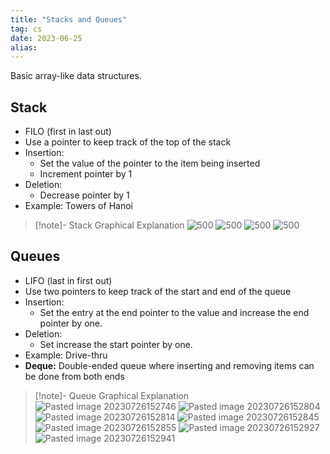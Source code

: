 ```yaml
---
title: "Stacks and Queues"
tag: cs
date: 2023-06-25
alias:
---
```


Basic array-like data structures.

## Stack
- FILO (first in last out)
- Use a pointer to keep track of the top of the stack
- Insertion:
	- Set the value of the pointer to the item being inserted
	- Increment pointer by 1
- Deletion:
	- Decrease pointer by 1
- Example: Towers of Hanoi

>[!note]- Stack Graphical Explanation
>![500](Programming/attachments/Pasted%20image%2020230726151912.png)
>![500](Programming/attachments/Pasted%20image%2020230726152014.png)
>![500](Programming/attachments/Pasted%20image%2020230726152027.png)
>![500](Programming/attachments/Pasted%20image%2020230726152042.png)


## Queues
- LIFO (last in first out)
- Use two pointers to keep track of the start and end of the queue
- Insertion:
	- Set the entry at the end pointer to the value and increase the end pointer by one.
- Deletion:
	- Set increase the start pointer by one.
- Example: Drive-thru
- **Deque:** Double-ended queue where inserting and removing items can be done from both ends

>[!note]- Queue Graphical Explanation
>![Pasted image 20230726152746](Programming/attachments/Pasted%20image%2020230726152746.png)
>![Pasted image 20230726152804](Programming/attachments/Pasted%20image%2020230726152804.png)
>![Pasted image 20230726152814](Programming/attachments/Pasted%20image%2020230726152814.png)
>![Pasted image 20230726152845](Programming/attachments/Pasted%20image%2020230726152845.png)
>![Pasted image 20230726152855](Programming/attachments/Pasted%20image%2020230726152855.png)
>![Pasted image 20230726152927](Programming/attachments/Pasted%20image%2020230726152927.png)
>![Pasted image 20230726152941](Programming/attachments/Pasted%20image%2020230726152941.png)
